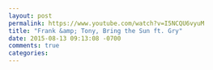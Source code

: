 ```yaml
---
layout: post
permalink: https://www.youtube.com/watch?v=I5NCQU6vyuM
title: "Frank &amp; Tony, Bring the Sun ft. Gry"
date: 2015-08-13 09:13:08 -0700
comments: true
categories: 
---
```

